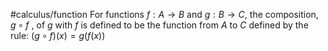 #calculus/function 
For functions $f: A \to B$ and $g: B \to C$, the composition, $g \circ f$ , of $g$ with $f$ is defined to be the function from $A$ to $C$ defined by the rule:
$(g \circ f)(x) = g(f(x))$
